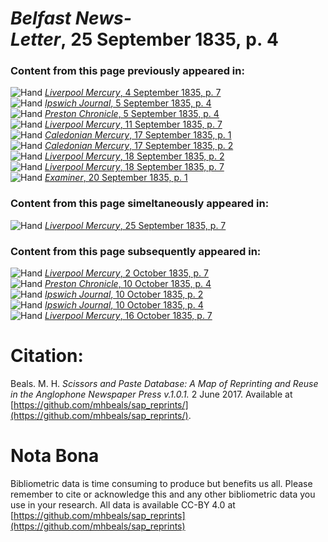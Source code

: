 # *Belfast News-Letter*, 25 September 1835, p. 4  
  
### Content from this page previously appeared in:  
![Hand](http://scissorsandpaste.net/wp-content/uploads/2017/06/smallhandpointer.png) [*Liverpool Mercury*, 4 September 1835, p. 7](https://mhbeals.github.io/sap_html/Liverpool-Mercury/Liverpool-Mercury-4-September-1835-p-7)  
![Hand](http://scissorsandpaste.net/wp-content/uploads/2017/06/smallhandpointer.png) [*Ipswich Journal*, 5 September 1835, p. 4](https://mhbeals.github.io/sap_html/Ipswich-Journal/Ipswich-Journal-5-September-1835-p-4)  
![Hand](http://scissorsandpaste.net/wp-content/uploads/2017/06/smallhandpointer.png) [*Preston Chronicle*, 5 September 1835, p. 4](https://mhbeals.github.io/sap_html/Preston-Chronicle/Preston-Chronicle-5-September-1835-p-4)  
![Hand](http://scissorsandpaste.net/wp-content/uploads/2017/06/smallhandpointer.png) [*Liverpool Mercury*, 11 September 1835, p. 7](https://mhbeals.github.io/sap_html/Liverpool-Mercury/Liverpool-Mercury-11-September-1835-p-7)  
![Hand](http://scissorsandpaste.net/wp-content/uploads/2017/06/smallhandpointer.png) [*Caledonian Mercury*, 17 September 1835, p. 1](https://mhbeals.github.io/sap_html/Caledonian-Mercury/Caledonian-Mercury-17-September-1835-p-1)  
![Hand](http://scissorsandpaste.net/wp-content/uploads/2017/06/smallhandpointer.png) [*Caledonian Mercury*, 17 September 1835, p. 2](https://mhbeals.github.io/sap_html/Caledonian-Mercury/Caledonian-Mercury-17-September-1835-p-2)  
![Hand](http://scissorsandpaste.net/wp-content/uploads/2017/06/smallhandpointer.png) [*Liverpool Mercury*, 18 September 1835, p. 2](https://mhbeals.github.io/sap_html/Liverpool-Mercury/Liverpool-Mercury-18-September-1835-p-2)  
![Hand](http://scissorsandpaste.net/wp-content/uploads/2017/06/smallhandpointer.png) [*Liverpool Mercury*, 18 September 1835, p. 7](https://mhbeals.github.io/sap_html/Liverpool-Mercury/Liverpool-Mercury-18-September-1835-p-7)  
![Hand](http://scissorsandpaste.net/wp-content/uploads/2017/06/smallhandpointer.png) [*Examiner*, 20 September 1835, p. 1](https://mhbeals.github.io/sap_html/Examiner/Examiner-20-September-1835-p-1)  
  
### Content from this page simeltaneously appeared in:  
![Hand](http://scissorsandpaste.net/wp-content/uploads/2017/06/smallhandpointer.png) [*Liverpool Mercury*, 25 September 1835, p. 7](https://mhbeals.github.io/sap_html/Liverpool-Mercury/Liverpool-Mercury-25-September-1835-p-7)  
  
### Content from this page subsequently appeared in:  
![Hand](http://scissorsandpaste.net/wp-content/uploads/2017/06/smallhandpointer.png) [*Liverpool Mercury*, 2 October 1835, p. 7](https://mhbeals.github.io/sap_html/Liverpool-Mercury/Liverpool-Mercury-2-October-1835-p-7)  
![Hand](http://scissorsandpaste.net/wp-content/uploads/2017/06/smallhandpointer.png) [*Preston Chronicle*, 10 October 1835, p. 4](https://mhbeals.github.io/sap_html/Preston-Chronicle/Preston-Chronicle-10-October-1835-p-4)  
![Hand](http://scissorsandpaste.net/wp-content/uploads/2017/06/smallhandpointer.png) [*Ipswich Journal*, 10 October 1835, p. 2](https://mhbeals.github.io/sap_html/Ipswich-Journal/Ipswich-Journal-10-October-1835-p-2)  
![Hand](http://scissorsandpaste.net/wp-content/uploads/2017/06/smallhandpointer.png) [*Ipswich Journal*, 10 October 1835, p. 4](https://mhbeals.github.io/sap_html/Ipswich-Journal/Ipswich-Journal-10-October-1835-p-4)  
![Hand](http://scissorsandpaste.net/wp-content/uploads/2017/06/smallhandpointer.png) [*Liverpool Mercury*, 16 October 1835, p. 7](https://mhbeals.github.io/sap_html/Liverpool-Mercury/Liverpool-Mercury-16-October-1835-p-7)  


# Citation: 

Beals. M. H. *Scissors and Paste Database: A Map of Reprinting and Reuse in the Anglophone Newspaper Press v.1.0.1.* 2 June 2017. Available at [https://github.com/mhbeals/sap_reprints/](https://github.com/mhbeals/sap_reprints/). 

# Nota Bona

Bibliometric data is time consuming to produce but benefits us all. Please remember to cite or acknowledge this and any other bibliometric data you use in your research. All data is available CC-BY 4.0 at [https://github.com/mhbeals/sap_reprints](https://github.com/mhbeals/sap_reprints)